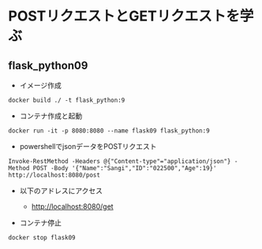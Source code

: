 # POSTリクエストとGETリクエストを学ぶ

## flask_python09

- イメージ作成

```shell
docker build ./ -t flask_python:9
```

- コンテナ作成と起動

```shell
docker run -it -p 8080:8080 --name flask09 flask_python:9
```

- powershellでjsonデータをPOSTリクエスト

```powrshell
Invoke-RestMethod -Headers @{"Content-type"="application/json"} -Method POST -Body '{"Name":"Sangi","ID":"022500","Age":19}' http://localhost:8080/post
```

- 以下のアドレスにアクセス
    - <http://localhost:8080/get>

- コンテナ停止

```shell
docker stop flask09
```
